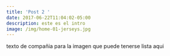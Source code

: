 ```yaml
---
title: 'Post 2 '
date: 2017-06-22T11:04:02-05:00
description: este es el intro
image: /img/home-01-jerseys.jpg
---
```

texto de compañia para la imagen que puede tenerse lista aqui
